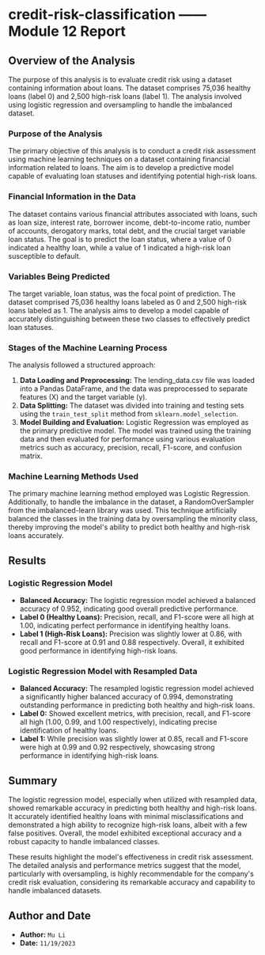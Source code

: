 # credit-risk-classification —— Module 12 Report

## Overview of the Analysis

The purpose of this analysis is to evaluate credit risk using a dataset containing information about loans. 
The dataset comprises 75,036 healthy loans (label 0) and 2,500 high-risk loans (label 1). 
The analysis involved using logistic regression and oversampling to handle the imbalanced dataset.

### Purpose of the Analysis
The primary objective of this analysis is to conduct a credit risk assessment using machine learning techniques on a dataset containing financial information related to loans. 
The aim is to develop a predictive model capable of evaluating loan statuses and identifying potential high-risk loans.

### Financial Information in the Data
The dataset contains various financial attributes associated with loans, such as loan size, interest rate, borrower income, debt-to-income ratio, number of accounts, derogatory marks, total debt, and the crucial target variable loan status. 
The goal is to predict the loan status, where a value of 0 indicated a healthy loan, while a value of 1 indicated a high-risk loan susceptible to default.

### Variables Being Predicted
The target variable, loan status, was the focal point of prediction. 
The dataset comprised 75,036 healthy loans labeled as 0 and 2,500 high-risk loans labeled as 1. 
The analysis aims to develop a model capable of accurately distinguishing between these two classes to effectively predict loan statuses.

### Stages of the Machine Learning Process
The analysis followed a structured approach:
1. **Data Loading and Preprocessing:** The lending_data.csv file was loaded into a Pandas DataFrame, and the data was preprocessed to separate features (X) and the target variable (y).
2. **Data Splitting:** The dataset was divided into training and testing sets using the `train_test_split` method from `sklearn.model_selection`.
3. **Model Building and Evaluation:** Logistic Regression was employed as the primary predictive model.
   The model was trained using the training data and then evaluated for performance using various evaluation metrics such as accuracy, precision, recall, F1-score, and confusion matrix.

### Machine Learning Methods Used
The primary machine learning method employed was Logistic Regression. 
Additionally, to handle the imbalance in the dataset, a RandomOverSampler from the imbalanced-learn library was used. 
This technique artificially balanced the classes in the training data by oversampling the minority class, thereby improving the model's ability to predict both healthy and high-risk loans accurately.

## Results
### Logistic Regression Model
- **Balanced Accuracy:** The logistic regression model achieved a balanced accuracy of 0.952, indicating good overall predictive performance.
- **Label 0 (Healthy Loans):** Precision, recall, and F1-score were all high at 1.00, indicating perfect performance in identifying healthy loans.
- **Label 1 (High-Risk Loans):** Precision was slightly lower at 0.86, with recall and F1-score at 0.91 and 0.88 respectively. Overall, it exhibited good performance in identifying high-risk loans.

### Logistic Regression Model with Resampled Data
- **Balanced Accuracy:** The resampled logistic regression model achieved a significantly higher balanced accuracy of 0.994, demonstrating outstanding performance in predicting both healthy and high-risk loans.
- **Label 0:** Showed excellent metrics, with precision, recall, and F1-score all high (1.00, 0.99, and 1.00 respectively), indicating precise identification of healthy loans.
- **Label 1:** While precision was slightly lower at 0.85, recall and F1-score were high at 0.99 and 0.92 respectively, showcasing strong performance in identifying high-risk loans.

## Summary
The logistic regression model, especially when utilized with resampled data, showed remarkable accuracy in predicting both healthy and high-risk loans. 
It accurately identified healthy loans with minimal misclassifications and demonstrated a high ability to recognize high-risk loans, albeit with a few false positives. 
Overall, the model exhibited exceptional accuracy and a robust capacity to handle imbalanced classes.

These results highlight the model's effectiveness in credit risk assessment. 
The detailed analysis and performance metrics suggest that the model, particularly with oversampling, is highly recommendable for the company's credit risk evaluation, 
considering its remarkable accuracy and capability to handle imbalanced datasets.

## Author and Date
- **Author:** `Mu Li`
- **Date:** `11/19/2023`
